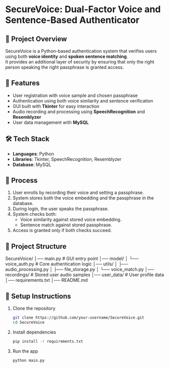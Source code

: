 # SecureVoice: Dual-Factor Voice and Sentence-Based Authenticator

## 📌 Project Overview
SecureVoice is a Python-based authentication system that verifies users using both **voice identity** and **spoken sentence matching**.  
It provides an additional layer of security by ensuring that only the right person speaking the right passphrase is granted access.  

## 🚀 Features
- User registration with voice sample and chosen passphrase  
- Authentication using both voice similarity and sentence verification  
- GUI built with **Tkinter** for easy interaction  
- Audio recording and processing using **SpeechRecognition** and **Resemblyzer**  
- User data management with **MySQL**  

## 🛠️ Tech Stack
- **Languages**: Python  
- **Libraries**: Tkinter, SpeechRecognition, Resemblyzer  
- **Database**: MySQL  

## 🔑 Process
1. User enrolls by recording their voice and setting a passphrase.  
2. System stores both the voice embedding and the passphrase in the database.  
3. During login, the user speaks the passphrase.  
4. System checks both:
   - Voice similarity against stored voice embedding.  
   - Sentence match against stored passphrase.  
5. Access is granted only if both checks succeed.  

## 📂 Project Structure
SecureVoice/
│── main.py # GUI entry point
│── model/
│ └── voice_auth.py # Core authentication logic
│── utils/
│ ├── audio_processing.py
│ ├── file_storage.py
│ └── voice_match.py
│── recordings/ # Stored user audio samples
│── user_data/ # User profile data
│── requirements.txt
│── README.md


## 📖 Setup Instructions
1. Clone the repository  
   ```bash
   git clone https://github.com/your-username/SecureVoice.git
   cd SecureVoice
   ```
2. Install dependencies
   ```bash
   pip install -r requirements.txt
   ```
3. Run the app
   ```bash
   python main.py
  ```
